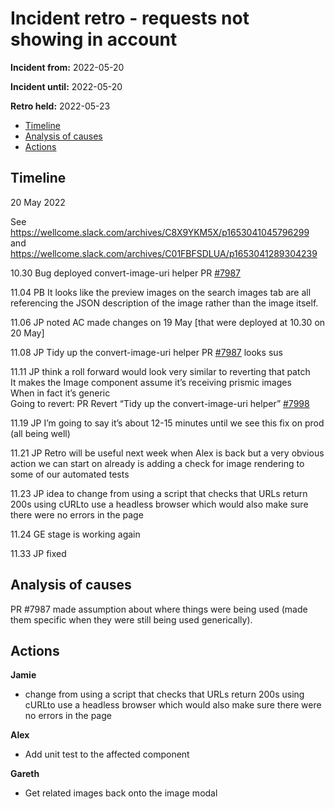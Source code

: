 # Incident retro -  requests not showing in account

**Incident from:** 2022-05-20

**Incident until:** 2022-05-20

**Retro held:** 2022-05-23

- [Timeline](#timeline)
- [Analysis of causes](#analysis-of-causes)
- [Actions](#actions)

## Timeline

20 May 2022

See https://wellcome.slack.com/archives/C8X9YKM5X/p1653041045796299 and https://wellcome.slack.com/archives/C01FBFSDLUA/p1653041289304239   

10.30 Bug deployed convert-image-uri helper PR [#7987](https://github.com/wellcomecollection/wellcomecollection.org/pull/7987)

11.04 PB It looks like the preview images on the search images tab are all referencing the JSON description of the image rather than the image itself.

11.06 JP noted AC made changes on 19 May [that were deployed at 10.30 on 20 May]

11.08 JP Tidy up the convert-image-uri helper PR [#7987](https://github.com/wellcomecollection/wellcomecollection.org/pull/7987)  looks sus

11.11 JP  think a roll forward would look very similar to reverting that patch<br>
It makes the Image component assume it’s receiving prismic images<br>
When in fact it’s generic<br>
Going to revert: PR Revert “Tidy up the convert-image-uri helper” [#7998](https://github.com/wellcomecollection/wellcomecollection.org/pull/7998)

11.19 JP I’m going to say it’s about 12-15 minutes until we see this fix on prod (all being well)

11.21 JP Retro will be useful next week when Alex is back but a very obvious action we can start on already is adding a check for image rendering to some of our automated tests

11.23 JP idea to change from using a script that checks that URLs return 200s using cURLto use a headless browser which would also make sure there were no errors in the page

11.24 GE stage is working again

11.33 JP fixed


## Analysis of causes
PR #7987 made assumption about where things were being used (made them specific when they were still being used generically).


## Actions

**Jamie**
- change from using a script that checks that URLs return 200s using cURLto use a headless browser which would also make sure there were no errors in the page

**Alex**
- Add unit test to the affected component

**Gareth**
- Get related images back onto the image modal
